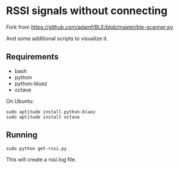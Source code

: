 # RSSI signals without connecting

Fork from https://github.com/adamf/BLE/blob/master/ble-scanner.py

And some additional scripts to visualize it.

## Requirements

* bash 
* python
* python-bluez
* octave

On Ubuntu:

    sudo aptitude install python-bluez
    sudo aptitude install octave

## Running

    sudo python get-rssi.py

This will create a rssi.log file.

